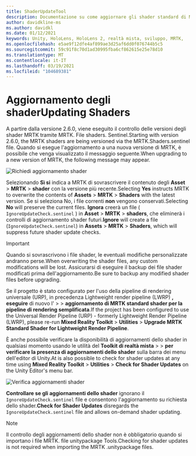 ```yaml
---
title: ShaderUpdateTool
description: Documentazione su come aggiornare gli shader standard di MRTK
author: davidkline-ms
ms.author: davidkl
ms.date: 01/12/2021
keywords: Unity, HoloLens, HoloLens 2, realtà mista, sviluppo, MRTK,
ms.openlocfilehash: e5ae9f12dfe4af899ae3d25af6dd0f076744b5c5
ms.sourcegitcommit: 59c91f8c70d1ad30995fba6cf862615e25e78d10
ms.translationtype: MT
ms.contentlocale: it-IT
ms.lasthandoff: 03/19/2021
ms.locfileid: "104689381"
---
```

# <a name="updating-shaders"></a><span data-ttu-id="9e672-104">Aggiornamento degli shader</span><span class="sxs-lookup"><span data-stu-id="9e672-104">Updating Shaders</span></span>

<span data-ttu-id="9e672-105">A partire dalla versione 2.6.0, viene eseguito il controllo delle versioni degli shader MRTK tramite MRTK. File shaders. Sentinel.</span><span class="sxs-lookup"><span data-stu-id="9e672-105">Starting with version 2.6.0, the MRTK shaders are being versioned via the MRTK.Shaders.sentinel file.</span></span> <span data-ttu-id="9e672-106">Quando si esegue l'aggiornamento a una nuova versione di MRTK, è possibile che venga visualizzato il messaggio seguente.</span><span class="sxs-lookup"><span data-stu-id="9e672-106">When upgrading to a new version of MRTK, the following message may appear.</span></span>

![Richiedi aggiornamento shader](../images/tools/UpdateShaderPrompt.png)

<span data-ttu-id="9e672-108">Selezionando **Sì si** indica a MRTK di sovrascrivere il contenuto degli **Asset**  >  **MRTK**  >  **shader** con la versione più recente.</span><span class="sxs-lookup"><span data-stu-id="9e672-108">Selecting **Yes** instructs MRTK to overwrite the contents of **Assets** > **MRTK** > **Shaders** with the latest version.</span></span> <span data-ttu-id="9e672-109">Se si seleziona No, i file correnti **non** vengono conservati.</span><span class="sxs-lookup"><span data-stu-id="9e672-109">Selecting **No** will preserve the current files.</span></span> <span data-ttu-id="9e672-110">**Ignora** creerà un file ( `IgnoreUpdateCheck.sentinel` ) in **Asset**  >  **MRTK**  >  **shaders**, che eliminerà i controlli di aggiornamento shader futuri.</span><span class="sxs-lookup"><span data-stu-id="9e672-110">**Ignore** will create a file (`IgnoreUpdateCheck.sentinel`) in **Assets** > **MRTK** > **Shaders**, which will suppress future shader update checks.</span></span>

> [!IMPORTANT]
> <span data-ttu-id="9e672-111">Quando si sovrascrivono i file shader, le eventuali modifiche personalizzate andranno perse.</span><span class="sxs-lookup"><span data-stu-id="9e672-111">When overwriting the shader files, any custom modifications will be lost.</span></span> <span data-ttu-id="9e672-112">Assicurarsi di eseguire il backup dei file shader modificati prima dell'aggiornamento.</span><span class="sxs-lookup"><span data-stu-id="9e672-112">Be sure to backup any modified shader files before upgrading.</span></span>
>
> <span data-ttu-id="9e672-113">Se il progetto è stato configurato per l'uso della pipeline di rendering universale (URP), in precedenza Lightweight render pipeline (LWRP) **, eseguire** di nuovo l' >  >
>  **aggiornamento di MRTK standard shader per la pipeline di rendering semplificata**.</span><span class="sxs-lookup"><span data-stu-id="9e672-113">If the project has been configured to use the Universal Render Pipeline (URP) - formerly Lightweight Render Pipeline (LWRP), please re-run **Mixed Reality Toolkit** > **Utilities** >
**Upgrade MRTK Standard Shader for Lightweight Render Pipeline**.</span></span>

<span data-ttu-id="9e672-114">È anche possibile verificare la disponibilità di aggiornamenti dello shader in qualsiasi momento usando le utilità del **Toolkit di realtà mista**  >    >  **per verificare la presenza di aggiornamenti dello shader** sulla barra dei menu dell'editor di Unity.</span><span class="sxs-lookup"><span data-stu-id="9e672-114">At is also possible to check for shader updates at any time using **Mixed Reality Toolkit** > **Utilities** > **Check for Shader Updates** on the Unity Editor's menu bar.</span></span>

![Verifica aggiornamenti shader](../images/tools/ShaderUpdateMenu.png)

<span data-ttu-id="9e672-116">**Controllare se gli aggiornamenti dello shader** ignorano il `IgnoreUpdateCheck.sentinel` file e consentono l'aggiornamento su richiesta dello shader.</span><span class="sxs-lookup"><span data-stu-id="9e672-116">**Check for Shader Updates** disregards the `IgnoreUpdateCheck.sentinel` file and allows on-demand shader updating.</span></span>

> [!NOTE]
> <span data-ttu-id="9e672-117">Il controllo degli aggiornamenti dello shader non è obbligatorio quando si importano i file MRTK. file unitypackage Tools.</span><span class="sxs-lookup"><span data-stu-id="9e672-117">Checking for shader updates is not required when importing the MRTK .unitypackage files.</span></span>

